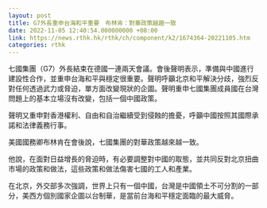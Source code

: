 ```yaml
---
layout: post
title: G7外長重申台海和平重要　布林肯：對華政策越趨一致
date: 2022-11-05 12:40:54.000000000 +08:00
link: https://news.rthk.hk/rthk/ch/component/k2/1674364-20221105.htm
categories: rthk
---
```


七國集團（G7）外長結束在德國一連兩天會議。會後聲明表示，準備與中國進行建設性合作，並重申台海和平與穩定很重要。聲明呼籲北京和平解決分歧，強烈反對任何透過武力或脅迫，單方面改變現狀的企圖。聲明重申七國集團成員國在台灣問題上的基本立場沒有改變，包括一個中國政策。

聲明又重申對香港權利、自由和自治繼續受到侵蝕的擔憂，呼籲中國按照其國際承諾和法律義務行事。

美國國務卿布林肯在會後說，七國集團的對華政策越來越一致。

他說，在面對日益增長的脅迫時，有必要調整對中國的取態，並共同反對北京扭曲市場的政策和做法，這些政策和做法傷害七國的工人和產業。

在北京，外交部多次強調，世界上只有一個中國，台灣是中國領土不可分割的一部分，美西方個別國家企圖以台制華，是當前台海和平穩定面臨的最大威脅。
